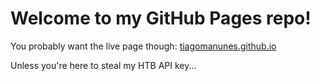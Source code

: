 # Welcome to my GitHub Pages repo!

You probably want the live page though: [tiagomanunes.github.io](http://tiagomanunes.github.io)

Unless you're here to steal my HTB API key...